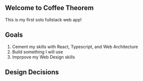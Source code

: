 ## Welcome to Coffee Theorem

This is my first solo fullstack web app!

## Goals
1. Cement my skills with React, Typescript, and Web Architecture
2. Build something I will use
3. Imprpove my Web Design skills

## Design Decisions
